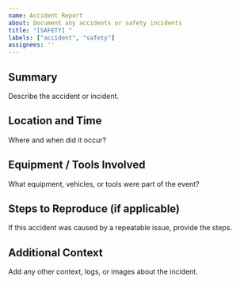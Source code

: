 ```yaml
---
name: Accident Report
about: Document any accidents or safety incidents
title: "[SAFETY] "
labels: ["accident", "safety"]
assignees: ''
---
```


## Summary
Describe the accident or incident.

## Location and Time
Where and when did it occur?

## Equipment / Tools Involved
What equipment, vehicles, or tools were part of the event?

## Steps to Reproduce (if applicable)
If this accident was caused by a repeatable issue, provide the steps.

## Additional Context
Add any other context, logs, or images about the incident.
